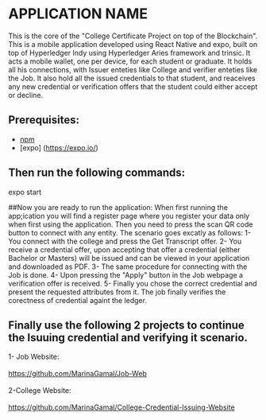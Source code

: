 # APPLICATION NAME
This is the core of the "College Certificate Project on top of the Blockchain". This is a mobile application developed using React Native and expo, built on top of Hyperledger Indy using Hyperledger Aries framework and trinsic.
It acts a mobile wallet, one per device, for each student or graduate. It holds all his connections, with Issuer enteties like College and verifier enteties like the Job.
It also hold all the issued credentials to that student, and reaceives any new credential or verification offers that the student could either accept or decline.


## Prerequisites:
- [npm](https://www.npmjs.com/get-npm)
- [expo] (https://expo.io/)

## Then run the following commands:
  expo start 
  
  
##Now you are ready to run the application:
When first running the app;ication you will find a register page where you register your data only when first using the application. Then you need to press the scan QR code button to connect with any entity.
The scenario goes excatly as follows:
1- You connect with the college and press the Get Transcript offer.
2- You receive a credential offer, upon accepting that offer a credential (either Bachelor or Masters) will be issued and can be viewed in your application and downloaded as PDF.
3- The same procedure for connecting with the Job is done.
4- Upon pressing the "Apply" button in the Job webpage a verification offer is received.
5- Finally you chose the correct credential and present the requested attributes from it. The job finally verifies the corectness of credential againt the ledger.
  
## Finally use the following 2 projects to continue the Isuuing credential and verifying it scenario.
1- Job Website:   <br />                                                                                                                     
 https://github.com/MarinaGamal/Job-Web <br />                                                                                                                    
2-College Website: <br />                                                                                                   
https://github.com/MarinaGamal/College-Credential-Issuing-Website
